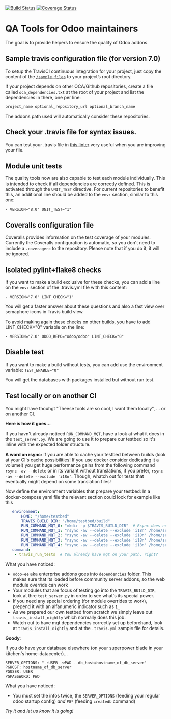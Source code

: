 [![Build Status](https://travis-ci.org/OCA/maintainer-quality-tools.svg)](https://travis-ci.org/OCA/maintainer-quality-tools)
[![Coverage Status](https://coveralls.io/repos/OCA/maintainer-quality-tools/badge.svg)](https://coveralls.io/r/OCA/maintainer-quality-tools)

QA Tools for Odoo maintainers
=============================

The goal is to provide helpers to ensure the quality of Odoo addons.

Sample travis configuration file (for version 7.0)
--------------------------------------------------

To setup the TravisCI continuous integration for your project, just copy the
content of the [`/sample_files`](https://github.com/OCA/maintainer-quality-tools/tree/master/sample_files)
to your project’s root directory.

If your project depends on other OCA/Github repositories, create a file called `oca_dependencies.txt` at the root of your project and list the dependencies in there, one per line:

    project_name optional_repository_url optional_branch_name

The addons path used will automatically consider these repositories.

Check your .travis file for syntax issues.
------------------------------------------

You can test your .travis file in [this linter](http://lint.travis-ci.org/) very useful when you are improving your file.

Module unit tests
-----------------

The quality tools now are also capable to test each module individually.
This is intended to check if all dependencies are correctly defined.
This is activated through the `UNIT_TEST` directive.
For current repositories to benefit this, an additional line should be added to the `env:` section,
similar to this one:

    - VERSION="8.0" UNIT_TEST="1"


Coveralls configuration file
----------------------------

Coveralls provides information on the test coverage of your modules.
Currently the Coveralls configuration is automatic, so you don't need to include a `.coveragerc`
to the repository. Please note that if you do it, it will be ignored.


Isolated pylint+flake8 checks
-----------------------------
If you want to make a build exclusive for these checks, you can add a line
on the `env:` section of the .travis.yml file with this content:

    - VERSION="7.0" LINT_CHECK="1"

You will get a faster answer about these questions and also a fast view over
semaphore icons in Travis build view.

To avoid making again these checks on other builds, you have to add
LINT_CHECK="0" variable on the line:

    - VERSION="7.0" ODOO_REPO="odoo/odoo" LINT_CHECK="0"


Disable test
------------
If you want to make a build without tests, you can add use the environment variable:
`TEST_ENABLE="0"`

You will get the databases with packages installed but without run test.

Test locally or on another CI
-----------------------------
You might have thouhgt "Theese tools are so cool, I want them locally", ... or on another CI.

**Here is how it goes...**

If you havn't already noticed `RUN_COMMAND_MQT`, have a look at what it does in the `test_server.py`.
We are going to use it to prepare our testbed so it's inline with the expected folder structure.

**A word on rsync:**
If you are able to cache your testbed between builds (look at your CI's cache possibilities! 
If you use docker consider dedicating it a volume!) you get huge performance gains from the 
following command `rsync -av --delete` or in its variant without translations, if you prefer, 
`rsync -av --delete --exclude 'i18n'`. Though, whatch out for tests that eventually might depend on 
some translation files!

Now define the environment variables that prepare your testbed:
In a docker-compose yaml file the relevant section could look for example like this
```yaml
   environment:
       HOME: "/home/testbed"
       TRAVIS_BUILD_DIR: "/home/testbed/build"
       RUN_COMMAND_MQT_0: "mkdir -p $TRAVIS_BUILD_DIR"  # Rsync does not create intermediate directories
       RUN_COMMAND_MQT_1: "rsync -av --delete --exclude 'i18n' /home/src/odoo-cc/* /home/testbed/odoo-9.0"
       RUN_COMMAND_MQT_2: "rsync -av --delete --exclude 'i18n' /home/src/odoo-ee /home/testbed/dependencies/"
       RUN_COMMAND_MQT_3: "rsync -av --delete --exclude 'i18n' /home/src/yourproject1/ /home/testbed/build/1_first"
       RUN_COMMAND_MQT_4: "rsync -av --delete --exclude 'i18n' /home/src/yourproject2/ /home/testbed/build/2_second"
   command:
    - travis_run_tests  # You already have mqt on your path, right?
```
What you have noticed:
 - `odoo-ee` aka enterprise addons goes into `dependencies` folder. This makes sure that its loaded before community server addons, so the web module override can work
 - Your modules that are focus of testing go into the `TRAVIS_BUILD_DIR`, look at thre `test_server.py` in order to see what's its special power.
 - If you need any special ordering (for module overrides to work), prepend it with an alfanumeric indicator such as `1_`
 - As we prepared our own testbed from scratch we simply leave out `travis_install_nightly` which normally does this job.
 - Watch out to have mqt dependencies correctly set up beforehand, look at `travis_install_nightly` and at the `.travis.yml` sample file for details.
 
**Goody**:

If you do have your database elsewhere (on your superpower blade in your kitchen's home-datacenter)...
```
SERVER_OPTIONS: "-rUSER -wPWD --db_host=hostname_of_db_server"
PGHOST: hostname_of_db_server
PGUSER: USER
PGPASSWORD: PWD
```
What you have noticed:
 - You must set the infos twice, the `SERVER_OPTIONS` (feeding your regular odoo startup config) *and* `PG*` (feeding `createdb` command)

*Try it and let us know it is going!*
